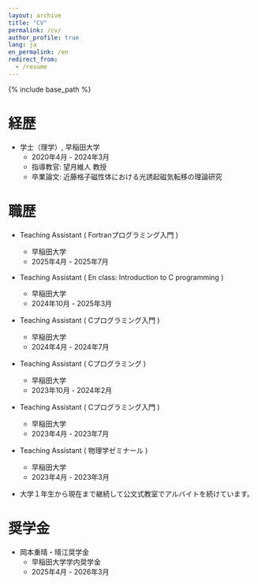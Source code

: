 ```yaml
---
layout: archive
title: "CV"
permalink: /cv/
author_profile: true
lang: ja
en_permalink: /en
redirect_from:
  - /resume
---
```


{% include base_path %}

経歴
======
* 学士（理学）, 早稲田大学
  * 2020年4月 - 2024年3月
  * 指導教官: 望月維人 教授
  * 卒業論文: 近藤格子磁性体における光誘起磁気転移の理論研究

職歴
======
* Teaching Assistant ( Fortranプログラミング入門 )
  * 早稲田大学
  * 2025年4月 - 2025年7月

* Teaching Assistant ( En class: Introduction to C programming )
  * 早稲田大学
  * 2024年10月 - 2025年3月

* Teaching Assistant ( Cプログラミング入門 )
  * 早稲田大学
  * 2024年4月 - 2024年7月

* Teaching Assistant ( Cプログラミング )
  * 早稲田大学
  * 2023年10月 - 2024年2月

* Teaching Assistant ( Cプログラミング入門 )
  * 早稲田大学
  * 2023年4月 - 2023年7月

* Teaching Assistant ( 物理学ゼミナール )
  * 早稲田大学
  * 2023年4月 - 2023年3月

* 大学１年生から現在まで継続して公文式教室でアルバイトを続けています。

奨学金
======
* 岡本重晴・晴江奨学金
  * 早稲田大学学内奨学金
  * 2025年4月 - 2026年3月


<!-- Publications
======
  <ul>{% for post in site.publication_md_files reversed %}
    {% include archive-single-cv.html %}
  {% endfor %}</ul>
  
Talks
======
  <ul>{% for post in site.talk_md_files reversed %}
    {% include archive-single-talk-cv.html  %}
  {% endfor %}</ul> -->
